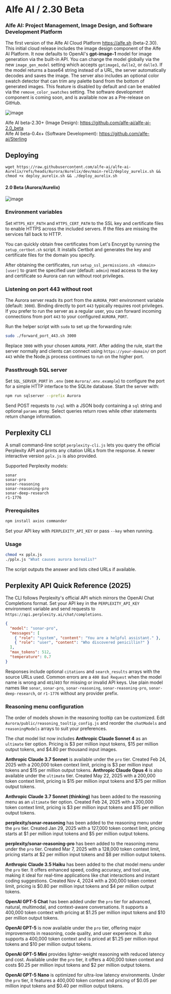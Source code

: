 # Alfe AI / 2.30 Beta  

### Alfe AI: Project Management, Image Design, and Software Development Platform

The first version of the Alfe AI Cloud Platform https://alfe.sh <!-- has been released --> (beta-2.30).
This initial cloud release includes the image design component of the Alfe AI Platform.
It now defaults to OpenAI's **gpt-image-1** model for image generation via the built-in API. You
can change the model globally via the new `image_gen_model` setting which accepts `gptimage1`,
`dalle2`, or `dalle3`.
If the model returns a base64 string instead of a URL, the server automatically decodes and saves the image.
The server also includes an optional color swatch detector that can trim any palette band from the bottom of generated images. This feature is disabled by default and can be enabled via the `remove_color_swatches` setting.
The software development component is coming soon, and is available now as a Pre-release on GitHub.

![image](https://github.com/user-attachments/assets/b7d308f8-e2a6-4098-b707-8f8704a74049)  

Alfe AI beta-2.30+ (Image Design): https://github.com/alfe-ai/alfe-ai-2.0_beta  
Alfe AI beta-0.4x+ (Software Development): https://github.com/alfe-ai/Sterling  

## Deploying

```
wget https://raw.githubusercontent.com/alfe-ai/alfe-ai-Aurelix/refs/heads/Aurora/Aurelix/dev/main-rel2/deploy_aurelix.sh && chmod +x deploy_aurelix.sh && ./deploy_aurelix.sh
```

#### 2.0 Beta (Aurora/Aurelix)

![image](https://github.com/user-attachments/assets/ec47be87-5577-45b2-a3af-17475860df46)

### Environment variables

Set `HTTPS_KEY_PATH` and `HTTPS_CERT_PATH` to the SSL key and certificate files
to enable HTTPS across the included servers. If the files are missing the
services fall back to HTTP.

You can quickly obtain free certificates from Let's Encrypt by running the
`setup_certbot.sh` script. It installs Certbot and generates the key and
certificate files for the domain you specify.

After obtaining the certificates, run `setup_ssl_permissions.sh <domain> [user]`
to grant the specified user (default: `admin`) read access to the key and
certificate so Aurora can run without root privileges.

### Listening on port 443 without root

The Aurora server reads its port from the `AURORA_PORT` environment variable
(default: `3000`). Binding directly to port `443` typically requires root
privileges. If you prefer to run the server as a regular user, you can forward
incoming connections from port `443` to your configured `AURORA_PORT`.

Run the helper script with `sudo` to set up the forwarding rule:

```bash
sudo ./forward_port_443.sh 3000
```

Replace `3000` with your chosen `AURORA_PORT`. After adding the rule, start the
server normally and clients can connect using `https://your-domain/` on port
`443` while the Node.js process continues to run on the higher port.

### Passthrough SQL server

Set `SQL_SERVER_PORT` in `.env` (see `Aurora/.env.example`) to configure the port
for a simple HTTP interface to the SQLite database. Start the server with:

```bash
npm run sqlserver --prefix Aurora
```

Send POST requests to `/sql` with a JSON body containing a `sql` string and
optional `params` array. Select queries return rows while other statements
return change information.

## Perplexity CLI

A small command-line script `perplexity-cli.js` lets you query the official Perplexity API and prints any citation URLs from the response. A newer interactive version `pplx.js` is also provided.

Supported Perplexity models:

```
sonar
sonar-pro
sonar-reasoning
sonar-reasoning-pro
sonar-deep-research
r1-1776
```

### Prerequisites

```bash
npm install axios commander
```

Set your API key with `PERPLEXITY_API_KEY` or pass `--key` when running.

### Usage

```bash
chmod +x pplx.js
./pplx.js "What causes aurora borealis?"
```

The script outputs the answer and lists cited URLs if available.

## Perplexity API Quick Reference (2025)

The CLI follows Perplexity's official API which mirrors the OpenAI Chat
Completions format. Set your API key in the `PERPLEXITY_API_KEY` environment
variable and send requests to `https://api.perplexity.ai/chat/completions`.

```json
{
  "model": "sonar-pro",
  "messages": [
    { "role": "system", "content": "You are a helpful assistant." },
    { "role": "user", "content": "Who discovered penicillin?" }
  ],
  "max_tokens": 512,
  "temperature": 0.7
}
```

Responses include optional `citations` and `search_results` arrays with the
source URLs used. Common errors are a `400 Bad Request` when the model name is
wrong and `401`/`403` for missing or invalid API keys. Use plain model names
like `sonar`, `sonar-pro`, `sonar-reasoning`, `sonar-reasoning-pro`,
`sonar-deep-research`, or `r1-1776` without any provider prefix.

### Reasoning menu configuration

The order of models shown in the reasoning tooltip can be customized.
Edit `Aurora/public/reasoning_tooltip_config.js` and reorder the
`chatModels` and `reasoningModels` arrays to suit your preferences.

The chat model list now includes **Anthropic Claude Sonnet 4** as an
`ultimate` tier option. Pricing is $3 per million input tokens,
$15 per million output tokens, and $4.80 per thousand input images.

**Anthropic Claude 3.7 Sonnet** is available under the `pro` tier. Created Feb 24, 2025 with a 200,000 token context limit, pricing is $3 per million input tokens and $15 per million output tokens.
**Anthropic Claude Opus 4** is also available under the `ultimate` tier.
Created May 22, 2025 with a 200,000 token context limit, pricing is
$15 per million input tokens and $75 per million output tokens.

**Anthropic Claude 3.7 Sonnet (thinking)** has been added to the reasoning
menu as an `ultimate` tier option. Created Feb 24, 2025 with a 200,000 token
context limit, pricing is $3 per million input tokens and $15 per million
output tokens.

**perplexity/sonar-reasoning** has been added to the reasoning menu under the
`pro` tier. Created Jan 29, 2025 with a 127,000 token context limit, pricing
starts at $1 per million input tokens and $5 per million output tokens.

**perplexity/sonar-reasoning-pro** has been added to the reasoning menu under the
`pro` tier. Created Mar 7, 2025 with a 128,000 token context limit, pricing
starts at $2 per million input tokens and $8 per million output tokens.

**Anthropic Claude 3.5 Haiku** has been added to the chat model menu under the
`pro` tier. It offers enhanced speed, coding accuracy, and tool use, making it
ideal for real-time applications like chat interactions and instant coding
suggestions. Created Nov 4, 2024 with a 200,000 token context limit, pricing is
$0.80 per million input tokens and $4 per million output tokens.

**OpenAI GPT-5 Chat** has been added under the `pro` tier for advanced, natural,
multimodal, and context-aware conversations. It supports a 400,000 token context
with pricing at $1.25 per million input tokens and $10 per million output tokens.

**OpenAI GPT-5** is now available under the `pro` tier, offering major
improvements in reasoning, code quality, and user experience. It also supports a
400,000 token context and is priced at $1.25 per million input tokens and $10 per
million output tokens.

**OpenAI GPT-5 Mini** provides lighter-weight reasoning with reduced latency and
cost. Available under the `pro` tier, it offers a 400,000 token context and
costs $0.25 per million input tokens and $2 per million output tokens.

**OpenAI GPT-5 Nano** is optimized for ultra-low latency environments. Under the
`pro` tier, it features a 400,000 token context and pricing of $0.05 per million
input tokens and $0.40 per million output tokens.


